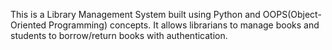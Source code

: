 This is a Library Management System built using Python and OOPS(Object-Oriented Programming) concepts. 
It allows librarians to manage books and students to borrow/return books with authentication.
